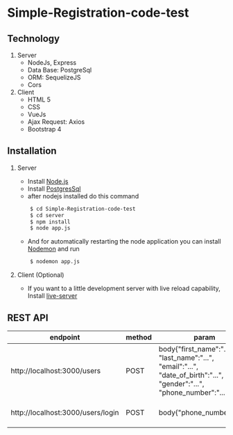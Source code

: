 # Simple-Registration-code-test

## Technology

1. Server
    - NodeJs, Express
    - Data Base: PostgreSql
    - ORM: SequelizeJS
    - Cors
2. Client
    - HTML 5
    - CSS
    - VueJs
    - Ajax Request: Axios
    - Bootstrap 4

## Installation

1. Server
    - Install [Node.js](https://nodejs.org/)
    - Install [PostgresSql](https://www.postgresql.org/)
    - after nodejs installed do this command
    ```sh
        $ cd Simple-Registration-code-test
        $ cd server
        $ npm install
        $ node app.js
    ```
    - And for automatically restarting the node application you can install [Nodemon](https://www.npmjs.com/package/nodemon) and run 

    ```sh
        $ nodemon app.js
    ```
2. Client 
    (Optional)
    - If you want to a little development server with live reload capability, Install [live-server](https://www.npmjs.com/package/live-server) 

## REST API

| endpoint | method | param | Output |Info|
| ------ | ------ |-------- | -------|-----|
| http://localhost:3000/users | POST | body{"first_name":"...", "last_name":"...",  "email":"...", "date_of_birth":"...", "gender":"...", "phone_number":"..."} | Object {status:"...", "message"} | Create data of registration  |
| http://localhost:3000/users/login| POST | body{"phone_number":"..."} | Object {"status":"...", "message":"..."} | Login with phone number | 
